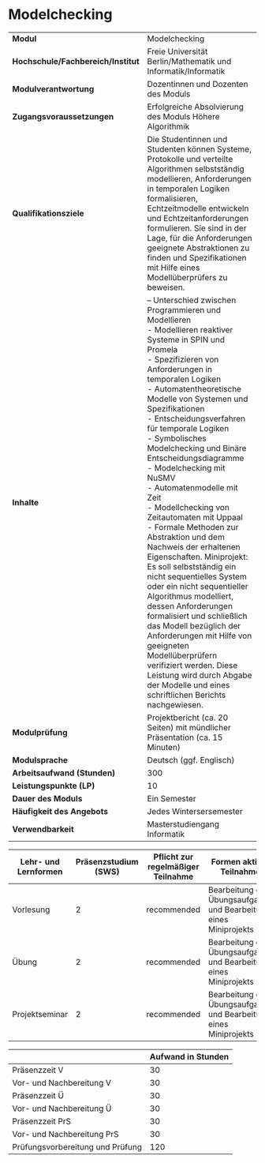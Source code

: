# Modelchecking
|                                    |   |
|------------------------------------|---|
|**Modul**                           | Modelchecking |
|**Hochschule/Fachbereich/Institut** | Freie Universität Berlin/Mathematik und Informatik/Informatik |
|**Modulverantwortung**              | Dozentinnen und Dozenten des Moduls |
|**Zugangsvoraussetzungen**          | Erfolgreiche Absolvierung des Moduls Höhere Algorithmik |
|**Qualifikationsziele**             | Die Studentinnen und Studenten können Systeme, Protokolle und verteilte Algorithmen selbstständig modellieren, Anforderungen in temporalen Logiken formalisieren, Echtzeitmodelle entwickeln und Echtzeitanforderungen formulieren. Sie sind in der Lage, für die Anforderungen geeignete Abstraktionen zu finden und Spezifikationen mit Hilfe eines Modellüberprüfers zu beweisen. |
|**Inhalte**                         | – Unterschied zwischen Programmieren und Modellieren<br>- Modellieren reaktiver Systeme in SPIN und Promela<br>- Spezifizieren von Anforderungen in temporalen Logiken<br>- Automatentheoretische Modelle von Systemen und Spezifikationen<br>- Entscheidungsverfahren für temporale Logiken<br>- Symbolisches Modelchecking und Binäre Entscheidungsdiagramme<br>- Modelchecking mit NuSMV<br>- Automatenmodelle mit Zeit<br>- Modellchecking von Zeitautomaten mit Uppaal<br>- Formale Methoden zur Abstraktion und dem Nachweis der erhaltenen Eigenschaften. Miniprojekt: Es soll selbstständig ein nicht sequentielles System oder ein nicht sequentieller Algorithmus modelliert, dessen Anforderungen formalisiert und schließlich das Modell bezüglich der Anforderungen mit Hilfe von geeigneten Modellüberprüfern verifiziert werden. Diese Leistung wird durch Abgabe der Modelle und eines schriftlichen Berichts nachgewiesen. |
|**Modulprüfung**                    | Projektbericht (ca. 20 Seiten) mit mündlicher Präsentation (ca. 15 Minuten) |
|**Modulsprache**                    | Deutsch (ggf. Englisch) |
|**Arbeitsaufwand (Stunden)**        | 300 |
|**Leistungspunkte (LP)**            | 10 |
|**Dauer des Moduls**                | Ein Semester |
|**Häufigkeit des Angebots**         | Jedes Wintersersemester |
|**Verwendbarkeit**                  | Masterstudiengang Informatik |

| Lehr- und Lernformen | Präsenzstudium <br> (SWS) | Pflicht zur regelmäßiger Teilnahme | Formen aktiver Teilnahme |
| ---------------------|---------------------------|------------------------------------|------------------------- |
| Vorlesung            | 2                         | recommended                        | Bearbeitung der Übungsaufgaben und Bearbeitung eines Miniprojekts |
| Übung                | 2                         | recommended                        | Bearbeitung der Übungsaufgaben und Bearbeitung eines Miniprojekts |
| Projektseminar       | 2                         | recommended                        | Bearbeitung der Übungsaufgaben und Bearbeitung eines Miniprojekts |

|   | Aufwand in Stunden |
| - |--------------------|
| Präsenzzeit V                            | 30    |
| Vor- und Nachbereitung V                 | 30    |
| Präsenzzeit Ü                            | 30    |
| Vor- und Nachbereitung Ü                 | 30    |
| Präsenzzeit PrS                          | 30    |
| Vor- und Nachbereitung PrS               | 30    |
| Prüfungsvorbereitung und Prüfung         | 120   |
